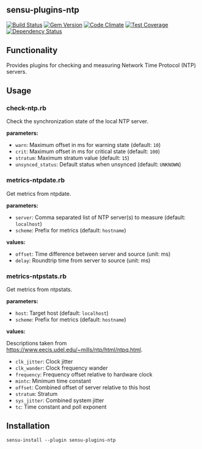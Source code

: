## sensu-plugins-ntp

[ ![Build Status](https://travis-ci.org/sensu-plugins/sensu-plugins-ntp.svg?branch=master)](https://travis-ci.org/sensu-plugins/sensu-plugins-ntp)
[![Gem Version](https://badge.fury.io/rb/sensu-plugins-ntp.svg)](http://badge.fury.io/rb/sensu-plugins-ntp)
[![Code Climate](https://codeclimate.com/github/sensu-plugins/sensu-plugins-ntp/badges/gpa.svg)](https://codeclimate.com/github/sensu-plugins/sensu-plugins-ntp)
[![Test Coverage](https://codeclimate.com/github/sensu-plugins/sensu-plugins-ntp/badges/coverage.svg)](https://codeclimate.com/github/sensu-plugins/sensu-plugins-ntp)
[![Dependency Status](https://gemnasium.com/sensu-plugins/sensu-plugins-ntp.svg)](https://gemnasium.com/sensu-plugins/sensu-plugins-ntp)

## Functionality

Provides plugins for checking and measuring Network Time Protocol (NTP)
servers.

## Usage

### check-ntp.rb

Check the synchronization state of the local NTP server.

**parameters:**

- `warn`: Maximum offset in ms for warning state (default: `10`)
- `crit`: Maximum offset in ms for critical state (default: `100`)
- `stratum`: Maximum stratum value (default: `15`)
- `unsynced_status`: Default status when unsynced (default: `UNKNOWN`)


### metrics-ntpdate.rb

Get metrics from ntpdate.

**parameters:**

- `server`: Comma separated list of NTP server(s) to measure (default:
  `localhost`)
- `scheme`: Prefix for metrics (default: `hostname`)

**values:**

- `offset`: Time difference between server and source (unit: ms)
- `delay`: Roundtrip time from server to source (unit: ms)

### metrics-ntpstats.rb

Get metrics from ntpstats.

**parameters:**

- `host`: Target host (default: `localhost`)
- `scheme`: Prefix for metrics (default: `hostname`)

**values:**

Descriptions taken from https://www.eecis.udel.edu/~mills/ntp/html/ntpq.html.

- `clk_jitter`: Clock jitter
- `clk_wander`: Clock frequency wander
- `frequency`: Frequency offset relative to hardware clock
- `mintc`: Minimum time constant
- `offset`: Combined offset of server relative to this host
- `stratum`: Stratum
- `sys_jitter`: Combined system jitter
- `tc`: Time constant and poll exponent

## Installation

```plain
sensu-install --plugin sensu-plugins-ntp
```
